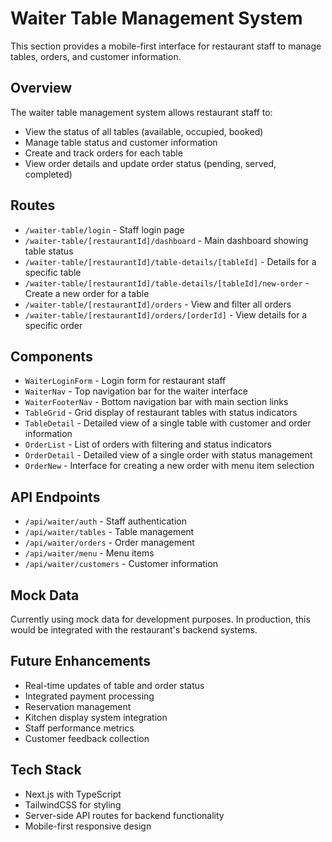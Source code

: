 # Waiter Table Management System

This section provides a mobile-first interface for restaurant staff to manage tables, orders, and customer information.

## Overview

The waiter table management system allows restaurant staff to:

- View the status of all tables (available, occupied, booked)
- Manage table status and customer information
- Create and track orders for each table
- View order details and update order status (pending, served, completed)

## Routes

- `/waiter-table/login` - Staff login page
- `/waiter-table/[restaurantId]/dashboard` - Main dashboard showing table status
- `/waiter-table/[restaurantId]/table-details/[tableId]` - Details for a specific table
- `/waiter-table/[restaurantId]/table-details/[tableId]/new-order` - Create a new order for a table
- `/waiter-table/[restaurantId]/orders` - View and filter all orders
- `/waiter-table/[restaurantId]/orders/[orderId]` - View details for a specific order

## Components

- `WaiterLoginForm` - Login form for restaurant staff
- `WaiterNav` - Top navigation bar for the waiter interface
- `WaiterFooterNav` - Bottom navigation bar with main section links
- `TableGrid` - Grid display of restaurant tables with status indicators
- `TableDetail` - Detailed view of a single table with customer and order information
- `OrderList` - List of orders with filtering and status indicators
- `OrderDetail` - Detailed view of a single order with status management
- `OrderNew` - Interface for creating a new order with menu item selection

## API Endpoints

- `/api/waiter/auth` - Staff authentication
- `/api/waiter/tables` - Table management
- `/api/waiter/orders` - Order management
- `/api/waiter/menu` - Menu items
- `/api/waiter/customers` - Customer information

## Mock Data

Currently using mock data for development purposes. In production, this would be integrated with the restaurant's backend systems.

## Future Enhancements

- Real-time updates of table and order status
- Integrated payment processing
- Reservation management
- Kitchen display system integration
- Staff performance metrics
- Customer feedback collection

## Tech Stack

- Next.js with TypeScript
- TailwindCSS for styling
- Server-side API routes for backend functionality
- Mobile-first responsive design